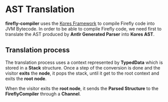 # AST Translation

**firefly-compiler** uses the [Kores Framework](https://github.com/koresframework) to compile Firefly code into JVM Bytecode. In order to be able to compile Firefly code, we need first to translate the AST produced by **Antlr Generated Parser** into **Kores AST**.

## Translation process

The translation process uses a context represented by **TypedData** which is stored in a **Stack** structure. Once a step of the conversion is done and the visitor **exits** the **node**, it pops the stack, until it get to the root context and exits the **root** **node**. 

When the visitor exits the **root node**, it sends the **Parsed Structure** to the **FireflyCompiler** through a **Channel**.
